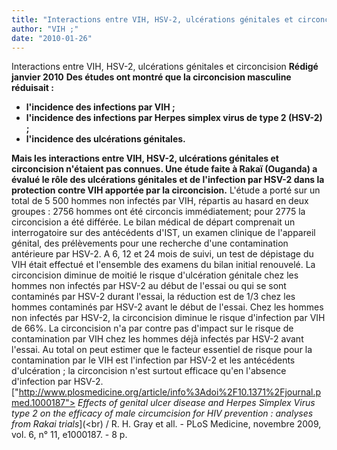```yaml
---
title: "Interactions entre VIH, HSV-2, ulcérations génitales et circoncision"
author: "VIH ;"
date: "2010-01-26"
---
```


Interactions entre VIH, HSV-2, ulcérations génitales et circoncision **Rédigé janvier 2010** **Des études ont montré que la circoncision masculine réduisait :**

*   **l'incidence des infections par VIH ;**
*   **l'incidence des infections par Herpes simplex virus de type 2 (HSV-2) ;**
*   **l'incidence des ulcérations génitales.**

**Mais les interactions entre VIH, HSV-2, ulcérations génitales et circoncision n'étaient pas connues. Une étude faite à Rakaï (Ouganda) a évalué le rôle des ulcérations génitales et de l'infection par HSV-2 dans la protection contre VIH apportée par la circoncision.** L'étude a porté sur un total de 5 500 hommes non infectés par VIH, répartis au hasard en deux groupes : 2756 hommes ont été circoncis immédiatement; pour 2775 la circoncision a été différée. Le bilan médical de départ comprenait un interrogatoire sur des antécédents d'IST, un examen clinique de l'appareil génital, des prélèvements pour une recherche d'une contamination antérieure par HSV-2. A 6, 12 et 24 mois de suivi, un test de dépistage du VIH était effectué et l'ensemble des examens du bilan initial renouvelé. La circoncision diminue de moitié le risque d'ulcération génitale chez les hommes non infectés par HSV-2 au début de l'essai ou qui se sont contaminés par HSV-2 durant l'essai, la réduction est de 1/3 chez les hommes contaminés par HSV-2 avant le début de l'essai. Chez les hommes non infectés par HSV-2, la circoncision diminue le risque d'infection par VIH de 66%. La circoncision n'a par contre pas d'impact sur le risque de contamination par VIH chez les hommes déjà infectés par HSV-2 avant l'essai. Au total on peut estimer que le facteur essentiel de risque pour la contamination par le VIH est l'infection par HSV-2 et les antécédents d'ulcération ; la circoncision n'est surtout efficace qu'en l'absence d'infection par HSV-2. ["http://www.plosmedicine.org/article/info%3Adoi%2F10.1371%2Fjournal.pmed.1000187"> _Effects of genital ulcer disease and Herpes Simplex Virus type 2 on the efficacy of male circumcision for HIV prevention : analyses from Rakai trials_](<br) / R. H. Gray et all. - PLoS Medicine, novembre 2009, vol. 6, n° 11, e1000187. - 8 p.
